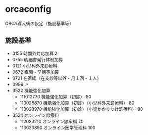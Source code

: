 # orcaconfig
ORCA導入後の設定（施設基準等）

## 施設基準

- 3155  時間外対応加算２
- 0755  明細書発行体制加算
- 0121  小児科外来診療料
- 0672  夜間・早朝等加算
- 0721  在医総（在支診等以外・月１回・１人）
- 0999  〃
- 3522  機能強化加算
    - 111013770    機能強化加算（初診）    80
    - 113028870    機能強化加算（初診）（小児科外来診療料）    80
    - 113028970    機能強化加算（初診）（小児かかりつけ診療料）    80
- 3524  オンライン診療料
    - 112023210    オンライン診療料    70
    - 113023890    オンライン医学管理料    100


